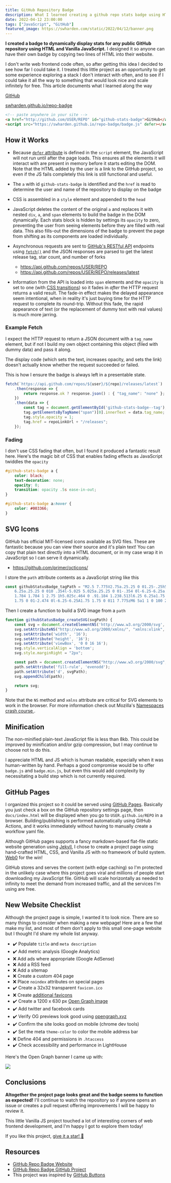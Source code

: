 ```yaml
---
title: GitHub Repository Badge
description: What I learned creating a github repo stats badge using HTML and Vanilla JS
date: 2022-04-12 23:00:00
tags: ["JavaScript", "GitHub"]
featured_image: https://swharden.com/static/2022/04/12/banner.png
---
```




**I created a badge to dynamically display stats for any public GitHub repository using HTML and Vanilla JavaScript.** I designed it so anyone can have their own badge by copying two lines of HTML into their website. 

I don't write web frontend code often, so after getting this idea I decided to see how far I could take it. I treated this little project as an opportunity to get some experience exploring a stack I don't interact with often, and to see if I could take it all the way to something that would look nice and scale infinitely for free. This article documents what I learned along the way

<div class="text-center my-5">

<a href="http://github.com/ScottPlot/ScottPlot" id="github-stats-badge">GitHub</a>
<script src="https://swharden.github.io/repo-badge/badge.js" defer></script>

<a href='https://swharden.github.io/repo-badge/'>swharden.github.io/repo-badge</a>

</div>

```html
<!-- paste anywhere in your site -->
<a href="http://github.com/USER/REPO" id="github-stats-badge">GitHub</a>
<script src="https://swharden.github.io/repo-badge/badge.js" defer></script>
```

## How it Works

* Because [`defer` attribute](https://developer.mozilla.org/en-US/docs/Web/HTML/Element/script#attr-defer) is defined in the `script` element, the JavaScript will not run until after the page loads. This ensures all the elements it will interact with are present in memory before it starts editing the DOM. Note that the HTML added by the user is a link to the GitHub project, so even if the JS fails completely this link is still functional and useful.

* The `a` with id `github-stats-badge` is identified and the `href` is read to determine the user and name of the repository to display on the badge

* CSS is assembled in a `style` element and appended to the `head`

* JavaScript deletes the content of the original `a` and replaces it with nested `div`, `a`, and `span` elements to build the badge in the DOM dynamically. Each stats block is hidden by settings its `opacity` to zero, preventing the user from seeing elements before they are filled with real data. This also fills-out the dimensions of the badge to prevent the page from shifting as its components are loaded individually.

* Asynchronous requests are sent to [GitHub's RESTful API](https://docs.github.com/en/rest) endpoints using [`fetch()`](https://developer.mozilla.org/en-US/docs/Web/API/Fetch_API/Using_Fetch) and the JSON responses are parsed to get the latest release tag, star count, and number of forks
  * https://api.github.com/repos/USER/REPO
  * https://api.github.com/repos/USER/REPO/releases/latest

* Information from the API is loaded into `span` elements and the `opacity` is set to one (with [CSS transitions](https://developer.mozilla.org/en-US/docs/Web/CSS/CSS_Transitions/Using_CSS_transitions)) so it fades in _after_ the HTTP request returns a valid result. The fade-in effect makes the delayed appearance seem intentional, when in reality it's just buying time for the HTTP request to complete its round-trip. Without this fade, the rapid appearance of text (or the replacement of dummy text with real values) is much more jarring.

### Example Fetch

I expect the HTTP request to return a JSON document with a `tag_name` element, but if not I build my own object containing this object (filed with dummy data) and pass it along. 

The display code (which sets the text, increases opacity, and sets the link) doesn't actually know whether the request succeeded or failed.

This is how I ensure the badge is always left in a presentable state.

```js
fetch(`https://api.github.com/repos/${user}/${repo}/releases/latest`)
    .then(response => { 
        return response.ok ? response.json() : { "tag_name": "none" };
    })
    .then(data => {
        const tag = document.getElementById('github-stats-badge--tag');
        tag.getElementsByTagName("span")[0].innerText = data.tag_name;
        tag.style.opacity = 1;
        tag.href = repoLinkUrl + "/releases";
    });
```

### Fading

I don't use CSS fading that often, but I found it produced a fantastic result here. Here's the magic bit of CSS that enables fading effects as JavaScript twiddles the `opacity`

```css
#github-stats-badge a {
    color: black;
    text-decoration: none;
    opacity: 0;
    transition: opacity .5s ease-in-out;
}

#github-stats-badge a:hover {
    color: #003366;
}
```

## SVG Icons

GitHub has official MIT-licensed icons available as SVG files. These are fantastic because you can view their source and it's plain text! You can copy that plain text directly into a HTML document, or in my case wrap it in JavaScript so I can serve it dynamically.

* https://github.com/primer/octicons/

I store the `path` attribute contents as a JavaScript string like this

```js
const githubStatusBadge_tagPath = "M2.5 7.775V2.75a.25.25 0 01.25-.25h5.025a.25.25 0 01.177.073l6.25 \
    6.25a.25.25 0 010 .354l-5.025 5.025a.25.25 0 01-.354 0l-6.25-6.25a.25.25 0 01-.073-.177zm-1.5 0V2.75C1 \
    1.784 1.784 1 2.75 1h5.025c.464 0 .91.184 1.238.513l6.25 6.25a1.75 1.75 0 010 2.474l-5.026 5.026a1.75 \
    1.75 0 01-2.474 0l-6.25-6.25A1.75 1.75 0 011 7.775zM6 5a1 1 0 100 2 1 1 0 000-2z";
```

Then I create a function to build a SVG image from a `path`

```js
function githubStatusBadge_createSVG(svgPath) {
    const svg = document.createElementNS('http://www.w3.org/2000/svg', 'svg');
    svg.setAttributeNS("http://www.w3.org/2000/xmlns/", "xmlns:xlink", "http://www.w3.org/1999/xlink");
    svg.setAttribute('width', '16');
    svg.setAttribute('height', '16');
    svg.setAttribute('viewBox', '0 0 16 16');
    svg.style.verticalAlign = 'bottom';
    svg.style.marginRight = "2px";

    const path = document.createElementNS("http://www.w3.org/2000/svg", 'path');
    path.setAttribute('fill-rule', 'evenodd');
    path.setAttribute('d', svgPath);
    svg.appendChild(path);

    return svg;
}
```

Note that the `NS` method and `xmlns` attribute are critical for SVG elements to work in the browser. For more information check out Mozilla's [Namespaces crash course
](https://developer.mozilla.org/en-US/docs/Web/SVG/Namespaces_Crash_Course).

## Minification

The non-minified plain-text JavaScript file is less than 8kb. This could be improved by minification and/or gzip compression, but I may continue to choose not to do this.

I appreciate HTML and JS which is human readable, especially when it was human-written by hand. Perhaps a good compromise would be to offer `badge.js` and `badge.min.js`, but even this would add complexity by necessitating a build step which is not currently required.

## GitHub Pages

I organized this project so it could be served using [GitHub Pages](https://pages.github.com/). Basically you just check a box on the GitHub repository settings page, then `docs/index.html` will be displayed when you go to `USER.github.io/REPO` in a browser. Building/publishing is performed automatically using GitHub Actions, and it works immediately without having to manually create a workflow yaml file.

Although GitHub pages supports a fancy markdown-based flat-file static website generation using [Jekyll](https://jekyllrb.com/), I chose to create a project page using hand-crafted HTML, CSS, and Vanilla JS with no framework of build system. [Web0](https://web0.small-web.org/) for the win!

GitHub stores and serves the content (with edge caching) so I'm protected in the unlikely case where this project goes viral and millions of people start downloading my JavaScript file. GitHub will scale horizontally as needed to infinity to meet the demand from increased traffic, and all the services I'm using are free.

## New Website Checklist

Although the project page is simple, I wanted it to look nice. There are so many things to consider when making a new webpage! Here are a few that make my list, and most of them don't apply to this small one-page website but I thought I'd share my whole list anyway.

* ✔️ Populate `title` and `meta description`
* ✔️ Add metric analysis (Google Analytics)
* ❌ Add ads where appropriate (Google AdSense)
* ❌ Add a RSS feed
* ❌ Add a sitemap
* ❌ Create a custom 404 page
* ❌ Place `noindex` attributes on special pages
* ✔️ Create a 32x32 transparent `favicon.ico`
* ❌ Create [additional favicons](https://evilmartians.com/chronicles/how-to-favicon-in-2021-six-files-that-fit-most-needs)
* ✔️ Create a 1200 x 630 px [Open Graph image](https://ogp.me/)
* ✔️ Add twitter and facebook cards
* ✔️ Verify OG previews look good using [opengraph.xyz](https://www.opengraph.xyz/)
* ✔️ Confirm the site looks good on mobile (chrome dev tools)
* ✔️ Set the meta `theme-color` to color the mobile address bar
* ❌ Define 404 and permissions in `.htaccess`
* ✔️ Check accessibility and performance in LightHouse

Here's the Open Graph banner I came up with:

<img src="https://swharden.com/static/2022/04/12/banner.png" class="d-inline-block mx-auto">

## Conclusions

**Altogether the project page looks great and the badge seems to function as expected!** I'll continue to watch the repository so if anyone opens an issue or creates a pull request offering improvements I will be happy to review it.

This little Vanilla JS project touched a lot of interesting corners of web frontend development, and I'm happy I got to explore them today!

If you like this project, [give it a star! 🌟](https://github.com/swharden/repo-badge)

## Resources
* [GitHub Repo Badge Website](https://swharden.github.io/repo-badge/)
* [GitHub Repo Badge GitHub Project](https://github.com/swharden/repo-badge)
* This project was inspired by [GitHub Buttons](https://buttons.github.io)